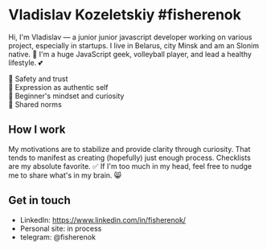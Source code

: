 # Vladislav Kozeletskiy #fisherenok

Hi, I'm Vladislav — a junior junior javascript developer working on various project, especially in startups. I live in Belarus, city Minsk and am an Slonim native. 🙌 I'm a huge JavaScript geek, volleyball player, and lead a healthy lifestyle. 💕

💖 Safety and trust<br>
🌟 Expression as authentic self<br>
🍏 Beginner's mindset and curiosity<br>
🙌 Shared norms<br>

## How I work
My motivations are to stabilize and provide clarity through curiosity. That tends to manifest as creating (hopefully) just enough process. Checklists are my absolute favorite. ✅ If I'm too much in my head, feel free to nudge me to share what's in my brain. 😸

## Get in touch
- LinkedIn: https://www.linkedin.com/in/fisherenok/
- Personal site: in process
- telegram: @fisherenok
